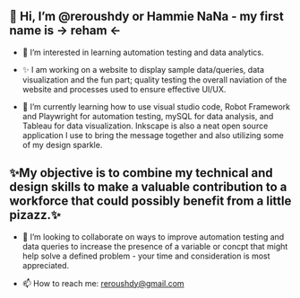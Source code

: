 ##  👋 Hi, I’m @reroushdy or Hammie NaNa - my first name is -> reham <- 

- 👀 I’m interested in learning automation testing and data analytics.

- ✨ I am working on a website to display sample data/queries, data visualization and the fun part; quality testing the overall naviation of the website and processes used to ensure effective UI/UX. 

- 🌱 I’m currently learning how to use visual studio code, Robot Framework and Playwright for automation testing, mySQL for data analysis, and Tableau for data visualization. Inkscape is also a neat open source application I use to bring the message together and also utilizing some of my design sparkle. 

##  ✨My objective is to combine my technical and design skills to make a valuable contribution to a workforce that could possibly benefit from a little pizazz.✨

- 💞️ I’m looking to collaborate on ways to improve automation testing and data queries to increase the presence of a variable or concpt that might help solve a defined problem - your time and consideration is most appreciated. 

- 📫 How to reach me: reroushdy@gmail.com

  ##

<!---
reroushdy/reroushdy is a ✨ special ✨ repository because its `README.md` (this file) appears on your GitHub profile.
You can click the Preview link to take a look at your changes.
--->

